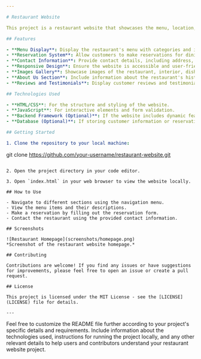```yaml
---

# Restaurant Website

This project is a restaurant website that showcases the menu, location, and other relevant information about the restaurant. The website is designed to provide an intuitive user experience for customers to view the menu items, make reservations, and find the restaurant's contact details.

## Features

- **Menu Display**: Display the restaurant's menu with categories and individual food items.
- **Reservation System**: Allow customers to make reservations for dining at the restaurant.
- **Contact Information**: Provide contact details, including address, phone number, and email.
- **Responsive Design**: Ensure the website is accessible and user-friendly across various devices and screen sizes.
- **Images Gallery**: Showcase images of the restaurant, interior, dishes, and staff.
- **About Us Section**: Include information about the restaurant's history, chefs, and mission.
- **Reviews and Testimonials**: Display customer reviews and testimonials to build trust.

## Technologies Used

- **HTML/CSS**: For the structure and styling of the website.
- **JavaScript**: For interactive elements and form validation.
- **Backend Framework (Optional)**: If the website includes dynamic features like reservations, a backend framework like Django or Express.js can be used.
- **Database (Optional)**: If storing customer information or reservation data, a database system like MySQL or MongoDB can be integrated.

## Getting Started

1. Clone the repository to your local machine:

   ```
   git clone https://github.com/your-username/restaurant-website.git
   ```

2. Open the project directory in your code editor.

3. Open `index.html` in your web browser to view the website locally.

## How to Use

- Navigate to different sections using the navigation menu.
- View the menu items and their descriptions.
- Make a reservation by filling out the reservation form.
- Contact the restaurant using the provided contact information.

## Screenshots

![Restaurant Homepage](screenshots/homepage.png)
*Screenshot of the restaurant website homepage.*

## Contributing

Contributions are welcome! If you find any issues or have suggestions for improvements, please feel free to open an issue or create a pull request.

## License

This project is licensed under the MIT License - see the [LICENSE](LICENSE) file for details.

---
```


Feel free to customize the README file further according to your project's specific details and requirements. Include information about the technologies used, instructions for running the project locally, and any other relevant details to help users and contributors understand your restaurant website project.
